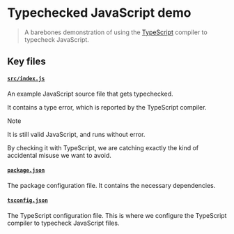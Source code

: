 # Typechecked JavaScript demo

> A barebones demonstration of using the [TypeScript](https://www.typescriptlang.org/) compiler to typecheck JavaScript.

## Key files

#### [`src/index.js`](./src/index.js)
An example JavaScript source file that gets typechecked.

It contains a type error, which is reported by the TypeScript compiler.

> [!NOTE]
> It is still valid JavaScript, and runs without error.
>
> By checking it with TypeScript, we are catching exactly the kind of accidental misuse we want to avoid.


#### [`package.json`](./package.json)
The package configuration file. It contains the necessary dependencies.


#### [`tsconfig.json`](./tsconfig.json)
The TypeScript configuration file. This is where we configure the TypeScript compiler to typecheck JavaScript files.
